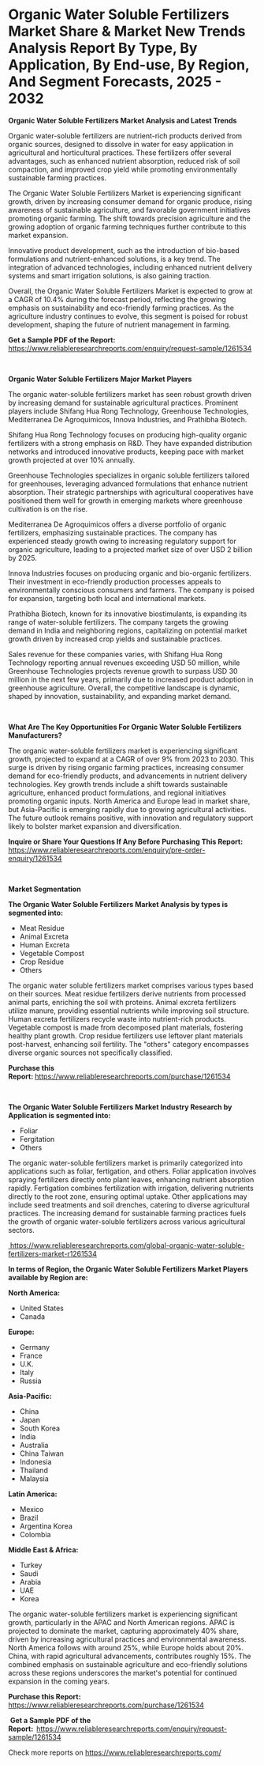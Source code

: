 <p><h1>Organic Water Soluble Fertilizers Market Share & Market New Trends Analysis Report By Type, By Application, By End-use, By Region, And Segment Forecasts, 2025 - 2032</h1></p><p><strong>Organic Water Soluble Fertilizers Market Analysis and Latest Trends</strong></p>
<p><p>Organic water-soluble fertilizers are nutrient-rich products derived from organic sources, designed to dissolve in water for easy application in agricultural and horticultural practices. These fertilizers offer several advantages, such as enhanced nutrient absorption, reduced risk of soil compaction, and improved crop yield while promoting environmentally sustainable farming practices.</p><p>The Organic Water Soluble Fertilizers Market is experiencing significant growth, driven by increasing consumer demand for organic produce, rising awareness of sustainable agriculture, and favorable government initiatives promoting organic farming. The shift towards precision agriculture and the growing adoption of organic farming techniques further contribute to this market expansion. </p><p>Innovative product development, such as the introduction of bio-based formulations and nutrient-enhanced solutions, is a key trend. The integration of advanced technologies, including enhanced nutrient delivery systems and smart irrigation solutions, is also gaining traction. </p><p>Overall, the Organic Water Soluble Fertilizers Market is expected to grow at a CAGR of 10.4% during the forecast period, reflecting the growing emphasis on sustainability and eco-friendly farming practices. As the agriculture industry continues to evolve, this segment is poised for robust development, shaping the future of nutrient management in farming.</p></p>
<p><strong>Get a Sample PDF of the Report:&nbsp;</strong> <a href="https://www.reliableresearchreports.com/enquiry/request-sample/1261534?utm_campaign=2146&utm_medium=2&utm_source=Github&utm_content=ia&utm_term=02022025&utm_id=organic-water-soluble-fertilizers">https://www.reliableresearchreports.com/enquiry/request-sample/1261534</a></p>
<p>&nbsp;</p>
<p><strong>Organic Water Soluble Fertilizers Major Market Players</strong></p>
<p><p>The organic water-soluble fertilizers market has seen robust growth driven by increasing demand for sustainable agricultural practices. Prominent players include Shifang Hua Rong Technology, Greenhouse Technologies, Mediterranea De Agroquimicos, Innova Industries, and Prathibha Biotech.</p><p>Shifang Hua Rong Technology focuses on producing high-quality organic fertilizers with a strong emphasis on R&D. They have expanded distribution networks and introduced innovative products, keeping pace with market growth projected at over 10% annually.</p><p>Greenhouse Technologies specializes in organic soluble fertilizers tailored for greenhouses, leveraging advanced formulations that enhance nutrient absorption. Their strategic partnerships with agricultural cooperatives have positioned them well for growth in emerging markets where greenhouse cultivation is on the rise.</p><p>Mediterranea De Agroquimicos offers a diverse portfolio of organic fertilizers, emphasizing sustainable practices. The company has experienced steady growth owing to increasing regulatory support for organic agriculture, leading to a projected market size of over USD 2 billion by 2025.</p><p>Innova Industries focuses on producing organic and bio-organic fertilizers. Their investment in eco-friendly production processes appeals to environmentally conscious consumers and farmers. The company is poised for expansion, targeting both local and international markets.</p><p>Prathibha Biotech, known for its innovative biostimulants, is expanding its range of water-soluble fertilizers. The company targets the growing demand in India and neighboring regions, capitalizing on potential market growth driven by increased crop yields and sustainable practices.</p><p>Sales revenue for these companies varies, with Shifang Hua Rong Technology reporting annual revenues exceeding USD 50 million, while Greenhouse Technologies projects revenue growth to surpass USD 30 million in the next few years, primarily due to increased product adoption in greenhouse agriculture. Overall, the competitive landscape is dynamic, shaped by innovation, sustainability, and expanding market demand.</p></p>
<p>&nbsp;</p>
<p><strong>What Are The Key Opportunities For Organic Water Soluble Fertilizers Manufacturers?</strong></p>
<p><p>The organic water-soluble fertilizers market is experiencing significant growth, projected to expand at a CAGR of over 9% from 2023 to 2030. This surge is driven by rising organic farming practices, increasing consumer demand for eco-friendly products, and advancements in nutrient delivery technologies. Key growth trends include a shift towards sustainable agriculture, enhanced product formulations, and regional initiatives promoting organic inputs. North America and Europe lead in market share, but Asia-Pacific is emerging rapidly due to growing agricultural activities. The future outlook remains positive, with innovation and regulatory support likely to bolster market expansion and diversification.</p></p>
<p><strong>Inquire or Share Your Questions If Any Before Purchasing This Report:</strong> <a href="https://www.reliableresearchreports.com/enquiry/pre-order-enquiry/1261534?utm_campaign=2146&utm_medium=2&utm_source=Github&utm_content=ia&utm_term=02022025&utm_id=organic-water-soluble-fertilizers">https://www.reliableresearchreports.com/enquiry/pre-order-enquiry/1261534</a></p>
<p>&nbsp;</p>
<p><strong>Market Segmentation</strong></p>
<p><strong>The Organic Water Soluble Fertilizers Market Analysis by types is segmented into:</strong></p>
<p><ul><li>Meat Residue</li><li>Animal Excreta</li><li>Human Excreta</li><li>Vegetable Compost</li><li>Crop Residue</li><li>Others</li></ul></p>
<p><p>The organic water soluble fertilizers market comprises various types based on their sources. Meat residue fertilizers derive nutrients from processed animal parts, enriching the soil with proteins. Animal excreta fertilizers utilize manure, providing essential nutrients while improving soil structure. Human excreta fertilizers recycle waste into nutrient-rich products. Vegetable compost is made from decomposed plant materials, fostering healthy plant growth. Crop residue fertilizers use leftover plant materials post-harvest, enhancing soil fertility. The "others" category encompasses diverse organic sources not specifically classified.</p></p>
<p><strong>Purchase this Report:&nbsp;</strong><a href="https://www.reliableresearchreports.com/purchase/1261534?utm_campaign=2146&utm_medium=2&utm_source=Github&utm_content=ia&utm_term=02022025&utm_id=organic-water-soluble-fertilizers">https://www.reliableresearchreports.com/purchase/1261534</a></p>
<p>&nbsp;</p>
<p><strong>The Organic Water Soluble Fertilizers Market Industry Research by Application is segmented into:</strong></p>
<p><ul><li>Foliar</li><li>Fergitation</li><li>Others</li></ul></p>
<p><p>The organic water-soluble fertilizers market is primarily categorized into applications such as foliar, fertigation, and others. Foliar application involves spraying fertilizers directly onto plant leaves, enhancing nutrient absorption rapidly. Fertigation combines fertilization with irrigation, delivering nutrients directly to the root zone, ensuring optimal uptake. Other applications may include seed treatments and soil drenches, catering to diverse agricultural practices. The increasing demand for sustainable farming practices fuels the growth of organic water-soluble fertilizers across various agricultural sectors.</p></p>
<p><a href="https://www.reliableresearchreports.com/global-organic-water-soluble-fertilizers-market-r1261534?utm_campaign=2146&utm_medium=2&utm_source=Github&utm_content=ia&utm_term=02022025&utm_id=organic-water-soluble-fertilizers">&nbsp;https://www.reliableresearchreports.com/global-organic-water-soluble-fertilizers-market-r1261534</a></p>
<p><strong>In terms of Region, the Organic Water Soluble Fertilizers Market Players available by Region are:</strong></p>
<p>
    <p> <strong> North America: </strong>
        <ul>
            <li>United States</li>
            <li>Canada</li>
        </ul>
        </p> 
    <p> <strong> Europe: </strong>
        <ul>
            <li>Germany</li>
            <li>France</li>
            <li>U.K.</li>
            <li>Italy</li>
            <li>Russia</li>
        </ul>
        </p> 
    <p> <strong> Asia-Pacific: </strong>
        <ul>
            <li>China</li>
            <li>Japan</li>
            <li>South Korea</li>
            <li>India</li>
            <li>Australia</li>
            <li>China Taiwan</li>
            <li>Indonesia</li>
            <li>Thailand</li>
            <li>Malaysia</li>
        </ul>
        </p> 
    <p> <strong> Latin America: </strong>
        <ul>
            <li>Mexico</li>
            <li>Brazil</li>
            <li>Argentina Korea</li>
            <li>Colombia</li>
        </ul>
        </p> 
    <p> <strong> Middle East & Africa: </strong>
        <ul>
            <li>Turkey</li>
            <li>Saudi</li>
            <li>Arabia</li>
            <li>UAE</li>
            <li>Korea</li>
        </ul>
    </p>
    </p>
<p><p>The organic water-soluble fertilizers market is experiencing significant growth, particularly in the APAC and North American regions. APAC is projected to dominate the market, capturing approximately 40% share, driven by increasing agricultural practices and environmental awareness. North America follows with around 25%, while Europe holds about 20%. China, with rapid agricultural advancements, contributes roughly 15%. The combined emphasis on sustainable agriculture and eco-friendly solutions across these regions underscores the market's potential for continued expansion in the coming years.</p></p>
<p><strong>Purchase this Report: </strong><a href="https://www.reliableresearchreports.com/purchase/1261534?utm_campaign=2146&utm_medium=2&utm_source=Github&utm_content=ia&utm_term=02022025&utm_id=organic-water-soluble-fertilizers">https://www.reliableresearchreports.com/purchase/1261534</a></p>
<p>&nbsp;<strong>Get a Sample PDF of the Report:&nbsp;&nbsp;</strong><a href="https://www.reliableresearchreports.com/enquiry/request-sample/1261534?utm_campaign=2146&utm_medium=2&utm_source=Github&utm_content=ia&utm_term=02022025&utm_id=organic-water-soluble-fertilizers">https://www.reliableresearchreports.com/enquiry/request-sample/1261534</a></p>
<p><strong></strong></p>
<p>Check more reports on <a href="https://www.reliableresearchreports.com/?utm_campaign=2146&utm_medium=2&utm_source=Github&utm_content=ia&utm_term=02022025&utm_id=organic-water-soluble-fertilizers">https://www.reliableresearchreports.com/</a></p>